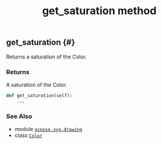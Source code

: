 ﻿---
title: get_saturation method
second_title: Aspose.SVG for Python via .NET API References
description: 
type: docs
weight: 290
url: /python-net/aspose.svg.drawing/color/get_saturation/
is_root: false
---

## get_saturation {#}

Returns a saturation of the Color.


### Returns 


A saturation of the Color.


```python
def get_saturation(self):
    ...
```





### See Also
* module [`aspose.svg.drawing`](../../)
* class [`Color`](/svg/python-net/aspose.svg.drawing/color)
